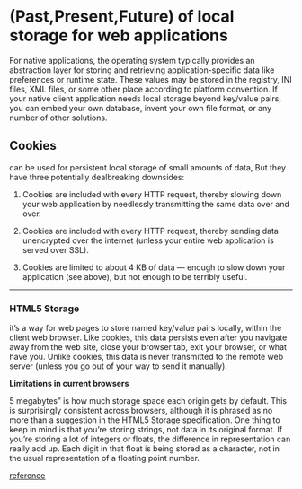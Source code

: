 # (Past,Present,Future) of local storage for web applications

 For native applications, the operating system typically provides an abstraction layer for storing and retrieving application-specific data like preferences or runtime state. These values may be stored in the registry, INI files, XML files, or some other place according to platform convention. If your native client application needs local storage beyond key/value pairs, you can embed your own database, invent your own file format, or any number of other solutions.

## Cookies

can be used for persistent local storage of small amounts of data, But they have three potentially dealbreaking downsides:

1. Cookies are included with every HTTP request, thereby slowing down your web application by needlessly transmitting the same data over and over.

1. Cookies are included with every HTTP request, thereby sending data unencrypted over the internet (unless your entire web application is served over SSL).

1. Cookies are limited to about 4 KB of data — enough to slow down your application (see above), but not enough to be terribly useful.

---

### HTML5 Storage

it’s a way for web pages to store named key/value pairs locally, within the client web browser. Like cookies, this data persists even after you navigate away from the web site, close your browser tab, exit your browser, or what have you. Unlike cookies, this data is never transmitted to the remote web server (unless you go out of your way to send it manually).

**Limitations in current browsers**

5 megabytes” is how much storage space each origin gets by default. This is surprisingly consistent across browsers, although it is phrased as no more than a suggestion in the HTML5 Storage specification. One thing to keep in mind is that you’re storing strings, not data in its original format. If you’re storing a lot of integers or floats, the difference in representation can really add up. Each digit in that float is being stored as a character, not in the usual representation of a floating point number.

 [reference](http://diveinto.html5doctor.com/storage.html#divingin)
